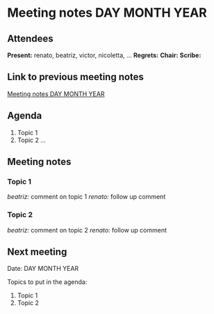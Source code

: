 # Meeting notes DAY MONTH YEAR

## Attendees

**Present:** renato, beatriz, victor, nicoletta, ...
**Regrets:** 
**Chair:** 
**Scribe:** 

## Link to previous meeting notes

[Meeting notes DAY MONTH YEAR](meeting-YYYY-MM-DD.md)

## Agenda

1. Topic 1
2. Topic 2
...

## Meeting notes

### Topic 1

*beatriz:* comment on topic 1
*renato:* follow up comment

### Topic 2

*beatriz:* comment on topic 2
*renato:* follow up comment

## Next meeting

Date: DAY MONTH YEAR

Topics to put in the agenda:
1. Topic 1
2. Topic 2